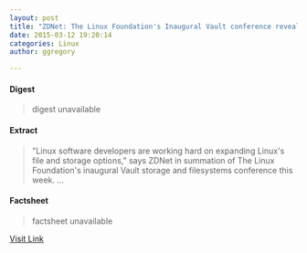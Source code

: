 ```yaml
---
layout: post
title: "ZDNet: The Linux Foundation's Inaugural Vault conference reveals the future of storage and filesystems"
date: 2015-03-12 19:20:14
categories: Linux
author: ggregory

---
```



#### Digest
>digest unavailable

#### Extract
>"Linux software developers are working hard on expanding Linux's file and storage options," says ZDNet in summation of The Linux Foundation's inaugural Vault storage and filesystems conference this week.&nbsp;...

#### Factsheet
>factsheet unavailable

[Visit Link](http://www.linuxfoundation.org/news-media/news/2015/03/zdnet-linux-foundations-inaugural-vault-conference-reveals-future-storage)


